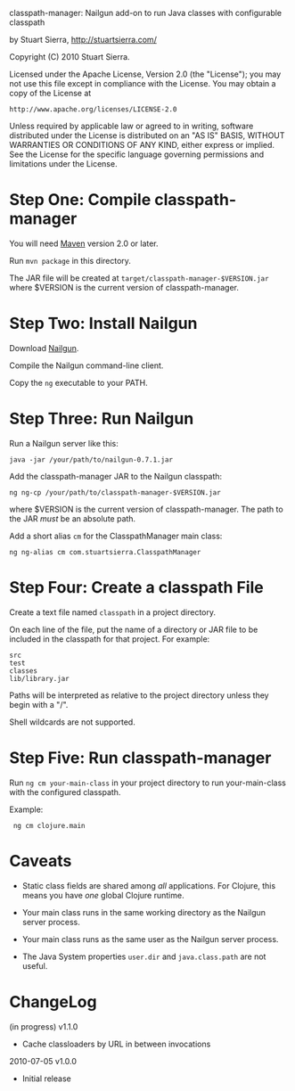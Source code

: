classpath-manager: Nailgun add-on to run Java classes with configurable classpath

by Stuart Sierra, http://stuartsierra.com/

Copyright (C) 2010 Stuart Sierra.

Licensed under the Apache License, Version 2.0 (the "License");
you may not use this file except in compliance with the License.
You may obtain a copy of the License at

    http://www.apache.org/licenses/LICENSE-2.0

Unless required by applicable law or agreed to in writing, software
distributed under the License is distributed on an "AS IS" BASIS,
WITHOUT WARRANTIES OR CONDITIONS OF ANY KIND, either express or implied.
See the License for the specific language governing permissions and
limitations under the License.


Step One: Compile classpath-manager
===================================

You will need [Maven](http://maven.apache.org/) version 2.0 or later.

Run `mvn package` in this directory.

The JAR file will be created at `target/classpath-manager-$VERSION.jar` 
where $VERSION is the current version of classpath-manager.


Step Two: Install Nailgun
=========================

Download [Nailgun](http://martiansoftware.com/nailgun/).

Compile the Nailgun command-line client.

Copy the `ng` executable to your PATH.


Step Three: Run Nailgun
=======================

Run a Nailgun server like this:

    java -jar /your/path/to/nailgun-0.7.1.jar

Add the classpath-manager JAR to the Nailgun classpath:

    ng ng-cp /your/path/to/classpath-manager-$VERSION.jar

where $VERSION is the current version of classpath-manager. The path
to the JAR *must* be an absolute path.

Add a short alias `cm` for the ClasspathManager main class:

    ng ng-alias cm com.stuartsierra.ClasspathManager


Step Four: Create a classpath File
==================================

Create a text file named `classpath` in a project directory.

On each line of the file, put the name of a directory or JAR file to
be included in the classpath for that project.  For example:

    src
    test
    classes
    lib/library.jar

Paths will be interpreted as relative to the project directory unless
they begin with a "/".

Shell wildcards are not supported.


Step Five: Run classpath-manager
================================================

Run `ng cm your-main-class` in your project directory to run
your-main-class with the configured classpath.

Example:

     ng cm clojure.main


Caveats
=======

* Static class fields are shared among *all* applications.  For Clojure, this means you have *one* global Clojure runtime.

* Your main class runs in the same working directory as the Nailgun server process.

* Your main class runs as the same user as the Nailgun server process.

* The Java System properties `user.dir` and `java.class.path` are not useful.


ChangeLog
=========

(in progress)   v1.1.0
* Cache classloaders by URL in between invocations

2010-07-05   v1.0.0
* Initial release
